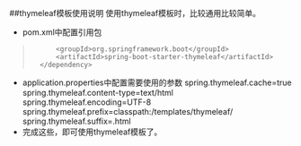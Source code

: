 ##thymeleaf模板使用说明
使用thymeleaf模板时，比较通用比较简单。  
 
*  pom.xml中配置引用包
	> <dependency>
> 			<groupId>org.springframework.boot</groupId>
> 			<artifactId>spring-boot-starter-thymeleaf</artifactId>
> 		</dependency>

*  application.properties中配置需要使用的参数
    spring.thymeleaf.cache=true  
spring.thymeleaf.content-type=text/html  
spring.thymeleaf.encoding=UTF-8  
spring.thymeleaf.prefix=classpath:/templates/thymeleaf/  
spring.thymeleaf.suffix=.html   
* 完成这些，即可使用thymeleaf模板了。 

